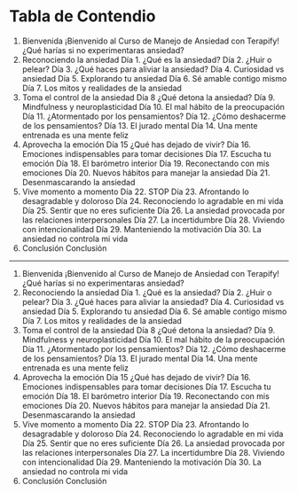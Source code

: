 

# Tabla de Contendio
1. Bienvenida
¡Bienvenido al Curso de Manejo de Ansiedad con Terapify!
¿Qué harías si no experimentaras ansiedad?
2. Reconociendo la ansiedad
Día 1. ¿Qué es la ansiedad?
Día 2. ¿Huir o pelear?
Día 3. ¿Qué haces para aliviar la ansiedad?
Día 4. Curiosidad vs ansiedad
Día 5. Explorando tu ansiedad
Día 6. Sé amable contigo mismo
Día 7. Los mitos y realidades de la ansiedad
3. Toma el control de la ansiedad
Día 8 ¿Qué detona la ansiedad?
Día 9. Mindfulness y neuroplasticidad
Día 10. El mal hábito de la preocupación
Día 11. ¿Atormentado por los pensamientos?
Día 12. ¿Cómo deshacerme de los pensamientos?
Día 13. El jurado mental
Día 14. Una mente entrenada es una mente feliz
4. Aprovecha la emoción
Día 15 ¿Qué has dejado de vivir?
Día 16. Emociones indispensables para tomar decisiones
Día 17. Escucha tu emoción
Día 18. El barómetro interior
Día 19. Reconectando con mis emociones
Día 20. Nuevos hábitos para manejar la ansiedad
Día 21. Desenmascarando la ansiedad
5. Vive momento a momento
Día 22. STOP
Día 23. Afrontando lo desagradable y doloroso
Día 24. Reconociendo lo agradable en mi vida
Día 25. Sentir que no eres suficiente
Día 26. La ansiedad provocada por las relaciones interpersonales
Día 27. La incertidumbre
Día 28. Viviendo con intencionalidad
Día 29. Manteniendo la motivación
Día 30. La ansiedad no controla mi vida
6. Conclusión
Conclusión

---
1. Bienvenida
¡Bienvenido al Curso de Manejo de Ansiedad con Terapify!
¿Qué harías si no experimentaras ansiedad?
2. Reconociendo la ansiedad
Día 1. ¿Qué es la ansiedad?
Día 2. ¿Huir o pelear?
Día 3. ¿Qué haces para aliviar la ansiedad?
Día 4. Curiosidad vs ansiedad
Día 5. Explorando tu ansiedad
Día 6. Sé amable contigo mismo
Día 7. Los mitos y realidades de la ansiedad
3. Toma el control de la ansiedad
Día 8 ¿Qué detona la ansiedad?
Día 9. Mindfulness y neuroplasticidad
Día 10. El mal hábito de la preocupación
Día 11. ¿Atormentado por los pensamientos?
Día 12. ¿Cómo deshacerme de los pensamientos?
Día 13. El jurado mental
Día 14. Una mente entrenada es una mente feliz
4. Aprovecha la emoción
Día 15 ¿Qué has dejado de vivir?
Día 16. Emociones indispensables para tomar decisiones
Día 17. Escucha tu emoción
Día 18. El barómetro interior
Día 19. Reconectando con mis emociones
Día 20. Nuevos hábitos para manejar la ansiedad
Día 21. Desenmascarando la ansiedad
5. Vive momento a momento
Día 22. STOP
Día 23. Afrontando lo desagradable y doloroso
Día 24. Reconociendo lo agradable en mi vida
Día 25. Sentir que no eres suficiente
Día 26. La ansiedad provocada por las relaciones interpersonales
Día 27. La incertidumbre
Día 28. Viviendo con intencionalidad
Día 29. Manteniendo la motivación
Día 30. La ansiedad no controla mi vida
6. Conclusión
Conclusión
